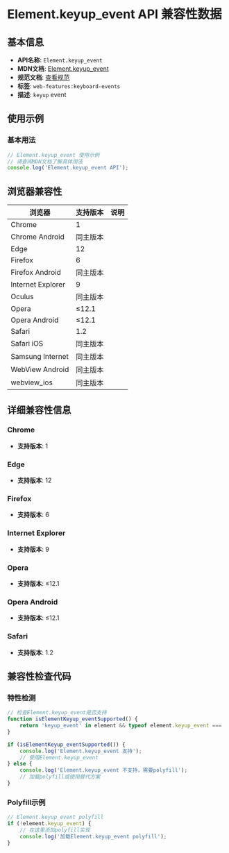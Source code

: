 # Element.keyup_event API 兼容性数据

## 基本信息

- **API名称**: `Element.keyup_event`
- **MDN文档**: [Element.keyup_event](https://developer.mozilla.org/docs/Web/API/Element/keyup_event)
- **规范文档**: [查看规范](https://w3c.github.io/uievents/#event-type-keyup,https://html.spec.whatwg.org/multipage/webappapis.html#handler-onkeyup)
- **标签**: `web-features:keyboard-events`
- **描述**: `keyup` event

## 使用示例

### 基本用法

```javascript
// Element.keyup_event 使用示例
// 请查阅MDN文档了解具体用法
console.log('Element.keyup_event API');
```

## 浏览器兼容性

| 浏览器 | 支持版本 | 说明 |
|--------|----------|------|
| Chrome | 1 |  |
| Chrome Android | 同主版本 |  |
| Edge | 12 |  |
| Firefox | 6 |  |
| Firefox Android | 同主版本 |  |
| Internet Explorer | 9 |  |
| Oculus | 同主版本 |  |
| Opera | ≤12.1 |  |
| Opera Android | ≤12.1 |  |
| Safari | 1.2 |  |
| Safari iOS | 同主版本 |  |
| Samsung Internet | 同主版本 |  |
| WebView Android | 同主版本 |  |
| webview_ios | 同主版本 |  |

## 详细兼容性信息

### Chrome

- **支持版本**: 1

### Edge

- **支持版本**: 12

### Firefox

- **支持版本**: 6

### Internet Explorer

- **支持版本**: 9

### Opera

- **支持版本**: ≤12.1

### Opera Android

- **支持版本**: ≤12.1

### Safari

- **支持版本**: 1.2

## 兼容性检查代码

### 特性检测

```javascript
// 检查Element.keyup_event是否支持
function isElementKeyup_eventSupported() {
    return 'keyup_event' in element && typeof element.keyup_event === 'function';
}

if (isElementKeyup_eventSupported()) {
    console.log('Element.keyup_event 支持');
    // 使用Element.keyup_event
} else {
    console.log('Element.keyup_event 不支持，需要polyfill');
    // 加载polyfill或使用替代方案
}
```

### Polyfill示例

```javascript
// Element.keyup_event polyfill
if (!element.keyup_event) {
    // 在这里添加polyfill实现
    console.log('加载Element.keyup_event polyfill');
}
```

